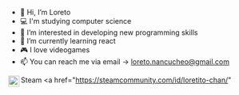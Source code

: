 - 👋 Hi, I’m Loreto
- 💻 I'm studying computer science 
- 👀 I’m interested in developing new programming skills
- 🌱 I’m currently learning react
- 🎮 I love videogames
- 📫 You can reach me via email -> loreto.nancucheo@gmail.com

Steam <a href="https://steamcommunity.com/id/loretito-chan/" <img align="left" src= "https://upload.wikimedia.org/wikipedia/commons/thumb/8/83/Steam_icon_logo.svg/1024px-Steam_icon_logo.svg.png" heigth="22" width="22" /> </a>

<!---
loretito/loretito is a ✨ special ✨ repository because its `README.md` (this file) appears on your GitHub profile.
You can click the Preview link to take a look at your changes.
--->
